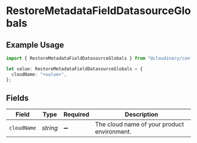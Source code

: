 # RestoreMetadataFieldDatasourceGlobals

## Example Usage

```typescript
import { RestoreMetadataFieldDatasourceGlobals } from "@cloudinary/config/models/operations";

let value: RestoreMetadataFieldDatasourceGlobals = {
  cloudName: "<value>",
};
```

## Fields

| Field                                       | Type                                        | Required                                    | Description                                 |
| ------------------------------------------- | ------------------------------------------- | ------------------------------------------- | ------------------------------------------- |
| `cloudName`                                 | *string*                                    | :heavy_minus_sign:                          | The cloud name of your product environment. |